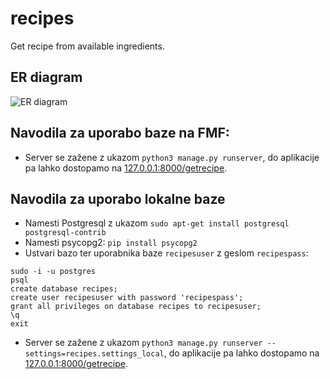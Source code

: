 # recipes
Get recipe from available ingredients.

## ER diagram

![ER diagram](https://github.com/zigazupancic/recipes/blob/master/ER.png)


## Navodila za uporabo baze na FMF:
* Server se zažene z ukazom `python3 manage.py runserver`, do aplikacije pa lahko dostopamo na
[127.0.0.1:8000/getrecipe](http://127.0.0.1:8000/getrecipe).

## Navodila za uporabo lokalne baze

* Namesti Postgresql z ukazom `sudo apt-get install postgresql postgresql-contrib`
* Namesti psycopg2: `pip install psycopg2`
* Ustvari bazo ter uporabnika baze `recipesuser` z geslom `recipespass`:
```
sudo -i -u postgres
psql
create database recipes;
create user recipesuser with password 'recipespass';
grant all privileges on database recipes to recipesuser;
\q
exit
```

* Server se zažene z ukazom `python3 manage.py runserver --settings=recipes.settings_local`, do aplikacije pa lahko dostopamo na
[127.0.0.1:8000/getrecipe](http://127.0.0.1:8000/getrecipe).